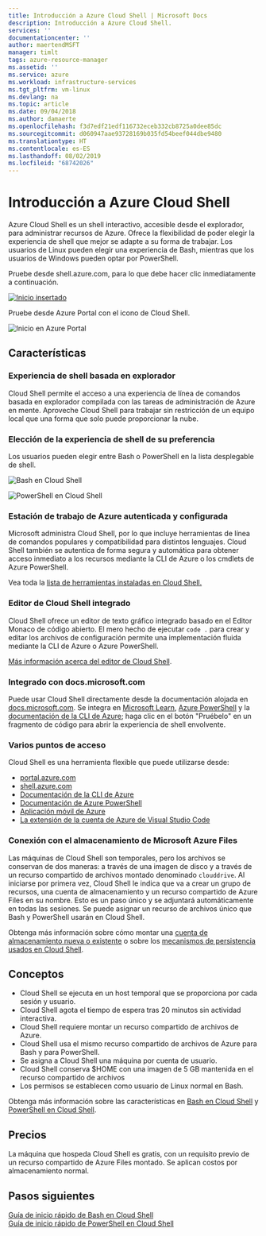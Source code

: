 ```yaml
---
title: Introducción a Azure Cloud Shell | Microsoft Docs
description: Introducción a Azure Cloud Shell.
services: ''
documentationcenter: ''
author: maertendMSFT
manager: timlt
tags: azure-resource-manager
ms.assetid: ''
ms.service: azure
ms.workload: infrastructure-services
ms.tgt_pltfrm: vm-linux
ms.devlang: na
ms.topic: article
ms.date: 09/04/2018
ms.author: damaerte
ms.openlocfilehash: f3d7edf21edf116732eceb332cb8725a0dee85dc
ms.sourcegitcommit: d060947aae93728169b035fd54beef044dbe9480
ms.translationtype: HT
ms.contentlocale: es-ES
ms.lasthandoff: 08/02/2019
ms.locfileid: "68742026"
---
```

# <a name="overview-of-azure-cloud-shell"></a>Introducción a Azure Cloud Shell
Azure Cloud Shell es un shell interactivo, accesible desde el explorador, para administrar recursos de Azure.
Ofrece la flexibilidad de poder elegir la experiencia de shell que mejor se adapte a su forma de trabajar.
Los usuarios de Linux pueden elegir una experiencia de Bash, mientras que los usuarios de Windows pueden optar por PowerShell.

Pruebe desde shell.azure.com, para lo que debe hacer clic inmediatamente a continuación.

[![Inicio insertado](https://shell.azure.com/images/launchcloudshell.png "Iniciar Azure Cloud Shell")](https://shell.azure.com)

Pruebe desde Azure Portal con el icono de Cloud Shell.

![Inicio en Azure Portal](media/overview/portal-launch-icon.png)

## <a name="features"></a>Características

### <a name="browser-based-shell-experience"></a>Experiencia de shell basada en explorador
Cloud Shell permite el acceso a una experiencia de línea de comandos basada en explorador compilada con las tareas de administración de Azure en mente.
Aproveche Cloud Shell para trabajar sin restricción de un equipo local que una forma que solo puede proporcionar la nube.

### <a name="choice-of-preferred-shell-experience"></a>Elección de la experiencia de shell de su preferencia
Los usuarios pueden elegir entre Bash o PowerShell en la lista desplegable de shell.

![Bash en Cloud Shell](media/overview/overview-bash-pic.png)

![PowerShell en Cloud Shell](media/overview/overview-ps-pic.png)

### <a name="authenticated-and-configured-azure-workstation"></a>Estación de trabajo de Azure autenticada y configurada
Microsoft administra Cloud Shell, por lo que incluye herramientas de línea de comandos populares y compatibilidad para distintos lenguajes. Cloud Shell también se autentica de forma segura y automática para obtener acceso inmediato a los recursos mediante la CLI de Azure o los cmdlets de Azure PowerShell.

Vea toda la [lista de herramientas instaladas en Cloud Shell.](features.md#tools)

### <a name="integrated-cloud-shell-editor"></a>Editor de Cloud Shell integrado
Cloud Shell ofrece un editor de texto gráfico integrado basado en el Editor Monaco de código abierto. El mero hecho de ejecutar `code .` para crear y editar los archivos de configuración permite una implementación fluida mediante la CLI de Azure o Azure PowerShell.

[Más información acerca del editor de Cloud Shell](using-cloud-shell-editor.md).

### <a name="integrated-with-docsmicrosoftcom"></a>Integrado con docs.microsoft.com

Puede usar Cloud Shell directamente desde la documentación alojada en [docs.microsoft.com](https://docs.microsoft.com). Se integra en [Microsoft Learn](https://docs.microsoft.com/learn/), [Azure PowerShell](https://docs.microsoft.com/powershell/azure/overview) y la [documentación de la CLI de Azure](https://docs.microsoft.com/cli/azure); haga clic en el botón "Pruébelo" en un fragmento de código para abrir la experiencia de shell envolvente. 

### <a name="multiple-access-points"></a>Varios puntos de acceso
Cloud Shell es una herramienta flexible que puede utilizarse desde:
* [portal.azure.com](https://portal.azure.com)
* [shell.azure.com](https://shell.azure.com)
* [Documentación de la CLI de Azure](https://docs.microsoft.com/cli/azure)
* [Documentación de Azure PowerShell](https://docs.microsoft.com/powershell/azure/overview)
* [Aplicación móvil de Azure](https://azure.microsoft.com/features/azure-portal/mobile-app/)
* [La extensión de la cuenta de Azure de Visual Studio Code](https://marketplace.visualstudio.com/items?itemName=ms-vscode.azure-account)

### <a name="connect-your-microsoft-azure-files-storage"></a>Conexión con el almacenamiento de Microsoft Azure Files
Las máquinas de Cloud Shell son temporales, pero los archivos se conservan de dos maneras: a través de una imagen de disco y a través de un recurso compartido de archivos montado denominado `clouddrive`.  Al iniciarse por primera vez, Cloud Shell le indica que va a crear un grupo de recursos, una cuenta de almacenamiento y un recurso compartido de Azure Files en su nombre. Esto es un paso único y se adjuntará automáticamente en todas las sesiones. Se puede asignar un recurso de archivos único que Bash y PowerShell usarán en Cloud Shell.

Obtenga más información sobre cómo montar una [cuenta de almacenamiento nueva o existente](persisting-shell-storage.md) o sobre los [mecanismos de persistencia usados en Cloud Shell](persisting-shell-storage.md#how-cloud-shell-storage-works).

## <a name="concepts"></a>Conceptos
* Cloud Shell se ejecuta en un host temporal que se proporciona por cada sesión y usuario.
* Cloud Shell agota el tiempo de espera tras 20 minutos sin actividad interactiva.
* Cloud Shell requiere montar un recurso compartido de archivos de Azure.
* Cloud Shell usa el mismo recurso compartido de archivos de Azure para Bash y para PowerShell.
* Se asigna a Cloud Shell una máquina por cuenta de usuario.
* Cloud Shell conserva $HOME con una imagen de 5 GB mantenida en el recurso compartido de archivos
* Los permisos se establecen como usuario de Linux normal en Bash.

Obtenga más información sobre las características en [Bash en Cloud Shell](features.md) y [PowerShell en Cloud Shell](features-powershell.md).

## <a name="pricing"></a>Precios
La máquina que hospeda Cloud Shell es gratis, con un requisito previo de un recurso compartido de Azure Files montado. Se aplican costos por almacenamiento normal.

## <a name="next-steps"></a>Pasos siguientes
[Guía de inicio rápido de Bash en Cloud Shell](quickstart.md) <br>
[Guía de inicio rápido de PowerShell en Cloud Shell](quickstart-powershell.md)
